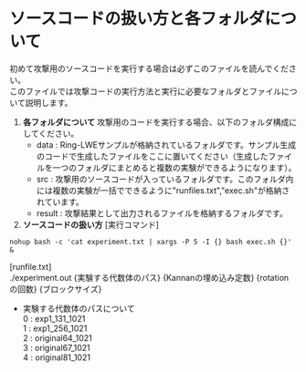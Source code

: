# ソースコードの扱い方と各フォルダについて
初めて攻撃用のソースコードを実行する場合は必ずこのファイルを読んでください。  
このファイルでは攻撃コードの実行方法と実行に必要なフォルダとファイルについて説明します。  

1. **各フォルダについて**
   攻撃用のコードを実行する場合、以下のフォルダ構成にしてください。
   - data : Ring-LWEサンプルが格納されているフォルダです。サンプル生成のコードで生成したファイルをここに置いてください（生成したファイルを一つのフォルダにまとめると複数の実験ができるようになります）。
   - src : 攻撃用のソースコードが入っているフォルダです。このフォルダ内には複数の実験が一括でできるように"runfiles.txt","exec.sh"が格納されています。
   - result : 攻撃結果として出力されるファイルを格納するフォルダです。
2. **ソースコードの扱い方**
[実行コマンド]  
 ```
 nohup bash -c 'cat experiment.txt | xargs -P 5 -I {} bash exec.sh {}' &   
```
  
[runfile.txt]  
./experiment.out {実験する代数体のパス} {Kannanの埋め込み定数} {rotation の回数} {ブロックサイズ}  
* 実験する代数体のパスについて  
0 : exp1_131_1021  
1 : exp1_256_1021  
2 : original64_1021  
3 : original67_1021  
4 : original81_1021
